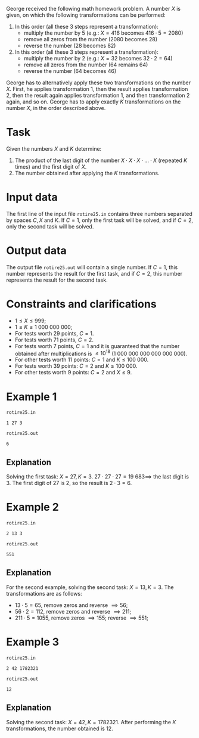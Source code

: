 George received the following math homework problem. A number $X$ is given, on which the following transformations can be performed:

1) In this order (all these $3$ steps represent a transformation):
    - multiply the number by $5$ (e.g.: $X=416$ becomes $416 \cdot 5 = 2080$)
    - remove all zeros from the number ($2080$ becomes $28$)
    - reverse the number ($28$ becomes $82$)
2) In this order (all these $3$ steps represent a transformation):
    - multiply the number by $2$ (e.g.: $X = 32$ becomes $32 \cdot 2 = 64$)
    - remove all zeros from the number ($64$ remains $64$)
    - reverse the number ($64$ becomes $46$)

George has to alternatively apply these two transformations on the number $X$. First, he applies transformation $1$, then the result applies transformation $2$, then the result again applies transformation $1$, and then transformation $2$ again, and so on. George has to apply exactly $K$ transformations on the number $X$, in the order described above.

# Task

Given the numbers $X$ and $K$ determine:
1) The product of the last digit of the number $X \cdot X \cdot X \cdot \ldots \cdot X$ (repeated $K$ times) and the first digit of $X$.
2) The number obtained after applying the $K$ transformations.

# Input data

The first line of the input file `rotire25.in` contains three numbers separated by spaces $C, X$ and $K$. If $C=1$, only the first task will be solved, and if $C=2$, only the second task will be solved.

# Output data

The output file `rotire25.out` will contain a single number. If $C = 1$, this number represents the result for the first task, and if $C = 2$, this number represents the result for the second task.

# Constraints and clarifications

* $1 \leq X \leq 999$;
* $1 \leq K \leq 1\ 000\ 000\ 000$;
* For tests worth $29$ points, $C = 1$.
* For tests worth $71$ points, $C = 2$.
* For tests worth $7$ points, $C = 1$ and it is guaranteed that the number obtained after multiplications is $\leq {10}^{18}$ ($1\ 000\ 000\ 000\ 000\ 000\ 000$).
* For other tests worth $11$ points: $C = 1$ and $K \leq 100\ 000$.
* For tests worth $39$ points: $C = 2$ and $K \leq 100\ 000$.
* For other tests worth $9$ points: $C = 2$ and $X \leq 9$.

# Example 1

`rotire25.in`
```
1 27 3
```

`rotire25.out`
```
6
```

## Explanation

Solving the first task: $X = 27, K = 3$. $27 \cdot 27 \cdot 27 = 19\ 683 \implies$ the last digit is $3$. The first digit of $27$ is $2$, so the result is $2 \cdot 3 = 6$.

# Example 2

`rotire25.in`
```
2 13 3
```

`rotire25.out`
```
551
```

## Explanation

For the second example, solving the second task: $X = 13, K = 3$.
The transformations are as follows:
* $13 \cdot 5 = 65$, remove zeros and reverse $\implies 56$;
* $56 \cdot 2 = 112$, remove zeros and reverse $\implies 211$;
* $211 \cdot 5 = 1055$, remove zeros $\implies 155$; reverse $\implies 551$;

# Example 3

`rotire25.in`
```
2 42 1782321
```

`rotire25.out`
```
12
```

## Explanation

Solving the second task: $X = 42, K = 1782321$.
After performing the $K$ transformations, the number obtained is $12$.